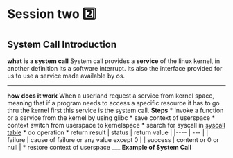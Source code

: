 # Session two 2️⃣
## System Call Introduction
**what is a system call**
  System call provides a **service** of the linux kernel, in another definition its a software interrupt. its also the interface provided for us to use a service made available by os.
  ___
**how does it work**
  When a userland request a service from kernel space, meaning that if a program needs to access a specific resource it has to go thru the kernel first
this service is the system call.
    **Steps**
    * invoke a function or a service from the kernel by using glibc 
    * save context of userspace 
    * context switch from userspace to kernelspace
    * search for syscall in [syscall table](https://filippo.io/linux-syscall-table/)
    * do operation
    * return result 
            | status | return value |
            |---- | --- |
            | failure | cause of failure or any value except 0 |
            | success | content or 0 or null |
    * restore context of userspace 
    ___
**Example of System Call**
```mermaid
 
    
    
    
  

